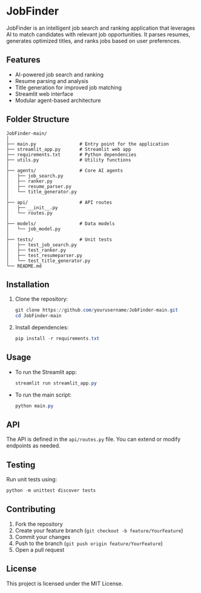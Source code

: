 # JobFinder

JobFinder is an intelligent job search and ranking application that leverages AI to match candidates with relevant job opportunities. It parses resumes, generates optimized titles, and ranks jobs based on user preferences.

## Features

- AI-powered job search and ranking
- Resume parsing and analysis
- Title generation for improved job matching
- Streamlit web interface
- Modular agent-based architecture

## Folder Structure

```
JobFinder-main/
│
├── main.py                # Entry point for the application
├── streamlit_app.py       # Streamlit web app
├── requirements.txt       # Python dependencies
├── utils.py               # Utility functions
│
├── agents/                # Core AI agents
│   ├── job_search.py
│   ├── ranker.py
│   ├── resume_parser.py
│   └── title_generator.py
│
├── api/                   # API routes
│   ├── __init__.py
│   └── routes.py
│
├── models/                # Data models
│   └── job_model.py
│
├── tests/                 # Unit tests
│   ├── test_job_search.py
│   ├── test_ranker.py
│   ├── test_resumeparser.py
│   └── test_title_generator.py
└── README.md
```

## Installation

1. Clone the repository:
   ```powershell
   git clone https://github.com/yourusername/JobFinder-main.git
   cd JobFinder-main
   ```

2. Install dependencies:
   ```powershell
   pip install -r requirements.txt
   ```

## Usage

- To run the Streamlit app:
  ```powershell
  streamlit run streamlit_app.py
  ```

- To run the main script:
  ```powershell
  python main.py
  ```

## API

The API is defined in the `api/routes.py` file. You can extend or modify endpoints as needed.

## Testing

Run unit tests using:
```powershell
python -m unittest discover tests
```

## Contributing

1. Fork the repository
2. Create your feature branch (`git checkout -b feature/YourFeature`)
3. Commit your changes
4. Push to the branch (`git push origin feature/YourFeature`)
5. Open a pull request

## License

This project is licensed under the MIT License.

